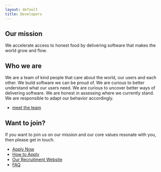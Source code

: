 ```yaml
---
layout: default
title: Developers
---
```


## Our mission

We accelerate access to honest food by delivering software that makes the world grow and flow.

## Who we are

We are a team of kind people that care about the world, our users and each other. We build software we can be proud of. We are curious to better understand what our users need. We are curious to uncover better ways of delivering software. We are honest in assessing where we currently stand. We are responsible to adapt our behavior accordingly.

 * [meet the team](team.md)

## Want to join?

If you want to join us on our mission and our core values resonate with you, then please get in touch. 

 * [Apply Now](apply_now.md)
 * [How to Apply](apply.md)
 * [Our Recruitment Website](https://recruitment.logiqs.nl/)
 * [FAQ]({faq.md)